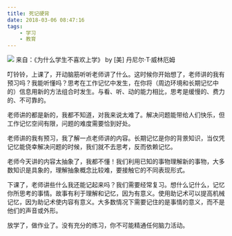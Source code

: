 ```yaml
---
title: 死记硬背
date: 2018-03-06 08:47:16
tags:
	- 学习
	- 教育
---
```


![](/images/大脑模型.jpg)
来自：《为什么学生不喜欢上学》 by [美] 丹尼尔·T·威林厄姆
<!-- more -->
叮铃铃，上课了，开动脑筋听听老师讲了什么。这时候你开始想了，老师讲的我有预习吗？我能听懂吗？思考在工作记忆中发生，在你将（周边环境和长期记忆中的）信息用新的方法组合时发生。与看、听、动的能力相比，思考是缓慢的、费力的、不可靠的。

老师讲的都是新的，我都不知道，对我来说太难了。解决问题能带给人们快乐，但工作记忆空间有限，问题的难度需要恰到好处。

老师讲的我有预习，我了解一点老师讲的内容。长期记忆是你的背景知识，当仅凭记忆能侥幸解决问题的时候，我们就不去思考，反而依赖记忆。

老师今天讲的内容太抽象了，我都不懂！我们利用已知的事物理解新的事物，大多数知识是具象的，理解抽象概念比较难，要接触它的不同表现形式。

下课了，老师讲些什么我还能记起来吗？我们需要经常复习。想什么记什么，记忆你所思考的事情。故事有利于理解和记忆，因为有意义。使用助记术可以提高机械记忆，因为助记术使内容有意义。大多数情况下需要记住的是事情的意义，而不是他们的声音或外形。

放学了，做作业了。没有充分的练习，你不可能精通任何脑力活动。


